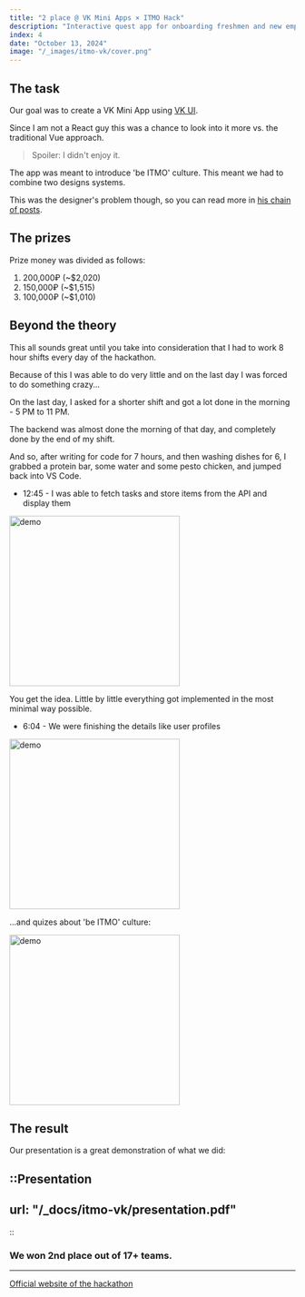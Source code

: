 ```yaml
---
title: "2 place @ VK Mini Apps × ITMO Hack"
description: "Interactive quest app for onboarding freshmen and new employees into 'be ITMO' culture"
index: 4
date: "October 13, 2024"
image: "/_images/itmo-vk/cover.png"
---
```


## The task

Our goal was to create a VK Mini App using [VK UI](https://vkcom.github.io/VKUI/#/QuickStart).

Since I am not a React guy this was a chance to look into it more vs. the traditional Vue approach.

> Spoiler: I didn't enjoy it.

The app was meant to introduce 'be ITMO' culture. This meant we had to combine two designs systems.

This was the designer's problem though, so you can read more in [his chain of posts](https://t.me/zloon41/60).

## The prizes

Prize money was divided as follows:

1. 200,000₽ (~$2,020)
2. 150,000₽ (~$1,515)
3. 100,000₽ (~$1,010)

## Beyond the theory

This all sounds great until you take into consideration that I had to work 8 hour shifts every day of the hackathon.

Because of this I was able to do very little and on the last day I was forced to do something crazy...

On the last day, I asked for a shorter shift and got a lot done in the morning - 5 PM to 11 PM.

The backend was almost done the morning of that day, and completely done by the end of my shift.

And so, after writing for code for 7 hours, and then washing dishes for 6, I grabbed a protein bar, some water and some pesto chicken, and jumped back into VS Code.

- 12:45 - I was able to fetch tasks and store items from the API and display them

<img src="/_images/itmo-vk/1.jpg" alt="demo" width="300"/>

You get the idea. Little by little everything got implemented in the most minimal way possible.

- 6:04 - We were finishing the details like user profiles

<img src="/_images/itmo-vk/2.jpg" alt="demo" width="300"/>

...and quizes about 'be ITMO' culture:

<img src="/_images/itmo-vk/3.jpg" alt="demo" width="300"/>

## The result

Our presentation is a great demonstration of what we did:


::Presentation
---
url: "/_docs/itmo-vk/presentation.pdf"
---
::

### We won 2nd place out of 17+ teams.

---

[Official website of the hackathon](https://vkma-hack.ru)